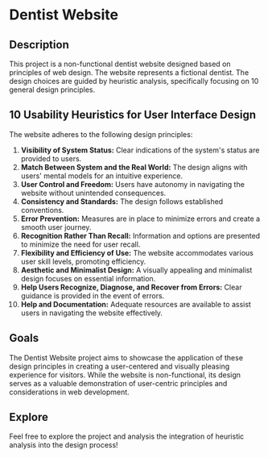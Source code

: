 # Dentist Website

## Description

This project is a non-functional dentist website designed based on principles of web design. The website represents a fictional dentist. The design choices are guided by heuristic analysis, specifically focusing on 10 general design principles.

## 10 Usability Heuristics for User Interface Design

The website adheres to the following design principles:

1. **Visibility of System Status:** Clear indications of the system's status are provided to users.
2. **Match Between System and the Real World:** The design aligns with users' mental models for an intuitive experience.
3. **User Control and Freedom:** Users have autonomy in navigating the website without unintended consequences.
4. **Consistency and Standards:** The design follows established conventions.
5. **Error Prevention:** Measures are in place to minimize errors and create a smooth user journey.
6. **Recognition Rather Than Recall:** Information and options are presented to minimize the need for user recall.
7. **Flexibility and Efficiency of Use:** The website accommodates various user skill levels, promoting efficiency.
8. **Aesthetic and Minimalist Design:** A visually appealing and minimalist design focuses on essential information.
9. **Help Users Recognize, Diagnose, and Recover from Errors:** Clear guidance is provided in the event of errors.
10. **Help and Documentation:** Adequate resources are available to assist users in navigating the website effectively.

## Goals

The Dentist Website project aims to showcase the application of these design principles in creating a user-centered and visually pleasing experience for visitors. While the website is non-functional, its design serves as a valuable demonstration of user-centric principles and considerations in web development.

## Explore

Feel free to explore the project and analysis the integration of heuristic analysis into the design process!
